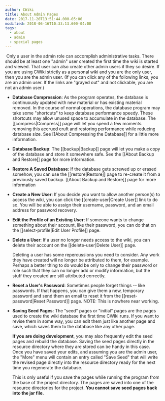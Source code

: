 ```yaml
---
author: CWiki
title: About Admin Pages
date: 2017-11-20T13:51:44.000-05:00
modified: 2018-06-16T10:33:13.600-04:00
tags:
  - about
  - admin
  - special pages
---
```


​​
Only a user in the admin role can accomplish administrative tasks. There should be at least one "admin" user created the first time the wiki is started and viewed. That user can also create other admin users if they so desire. If you are using CWiki strictly as a personal wiki and you are the only user, then you are the admin user. (If you can click any of the following links, you are an admin user. If the links are "grayed out" and not clickable, you are not an admin user.)

* **Database Compression**: As the program operates, the database is continuously updated with new material or has existing material removed. In the course of normal operations, the database program may take some "shortcuts" to keep database performance speedy. These shortcuts may allow unused space to accumulate in the database. The [[compress|Compress]] page will let you spend a few moments removing this accrued cruft and restoring performance while reducing database size. See [[About Compressing the Database]] for a little more information.
* **Database Backup**: The [[backup|Backup]] page will let you make a copy of the database and store it somewhere safe. See the [[About Backup and Restore]] page for more information.
* **Restore A Saved Database**: If the database gets screwed up or erased somehow, you can use the [[restore|Restore]] page to re-create it from a previously saved backup. [[About Backup and Restore]] page for more information
* **Create a New User**: If you decide you want to allow another person(s) to access the wiki, you can click the [[create-user|Create User]] link to do so. You will be able to assign their username​, password, and an email address for password recovery.
* **Edit the Profile of an Existing User**: If someone wants to change something about their account, like their password, you can do that on the [[select-profile|Edit User Profile]] page.
* **Delete a User**: If a user no longer needs access to the wiki, you can delete their account on the [[delete-user|Delete User]] page.

   Deleting a user has some repercussions you need to consider. Any work they have created will no longer be attributed to them, for example. Perhaps a better thing to do would be only to change their password or role such that they can no longer add or modify information, but the stuff they created are still attributed correctly.

* **Reset a User's Password**: Sometimes people forget things -- like passwords. If that happens, you can give them a new, temporary password and send them an email to reset it from the [[reset-password|Reset Password]] page. NOTE: This is nowhere near working.

* **Saving Seed Pages**: The "seed" pages or "initial" pages are the pages used to create the wiki database the first time CWiki runs​. If you want to revise them in some way, you can edit them just like another page and save, which saves them to the database like any other page.

   **If you are doing development**, you may also frequently edit the seed pages and rebuild the database. Saving the seed pages directly in the resource directory where they are stored can be handy in this case. Once you have saved your edits, and assuming you are the admin user, the "More" menu will contain an entry called "Save Seed" that will write the revised page directly into the resource directory ready for the next time you regenerate the database.

   This is only useful if you save the pages while running the program from the base of the project directory. The pages are saved into one of the resource directories for the project. **You cannot save seed pages back into the jar file.**
